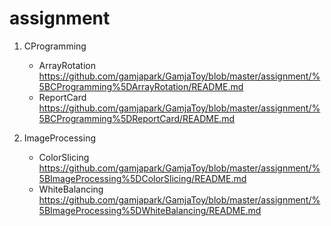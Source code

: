 # assignment

1. CProgramming
   - ArrayRotation
      https://github.com/gamjapark/GamjaToy/blob/master/assignment/%5BCProgramming%5DArrayRotation/README.md
   - ReportCard
      https://github.com/gamjapark/GamjaToy/blob/master/assignment/%5BCProgramming%5DReportCard/README.md

2. ImageProcessing
   - ColorSlicing
      https://github.com/gamjapark/GamjaToy/blob/master/assignment/%5BImageProcessing%5DColorSlicing/README.md
   - WhiteBalancing
      https://github.com/gamjapark/GamjaToy/blob/master/assignment/%5BImageProcessing%5DWhiteBalancing/README.md
